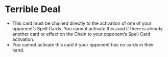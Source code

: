 # Terrible Deal

*   This card must be chained directly to the activation of one of your opponent’s Spell Cards. You cannot activate this card if there is already another card or effect on the Chain to your opponent’s Spell Card activation.
*   You cannot activate this card if your opponent has no cards in their hand.
